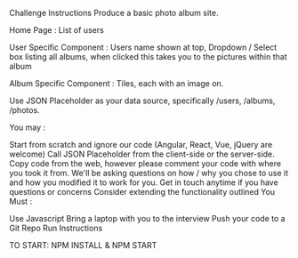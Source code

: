 
Challenge Instructions
Produce a basic photo album site.

Home Page : List of users

User Specific Component : Users name shown at top, Dropdown / Select box listing all albums, when clicked this takes you to the pictures within that album

Album Specific Component : Tiles, each with an image on.

Use JSON Placeholder as your data source, specifically /users, /albums, /photos.

You may :

Start from scratch and ignore our code (Angular, React, Vue, jQuery are welcome)
Call JSON Placeholder from the client-side or the server-side.
Copy code from the web, however please comment your code with where you took it from. We'll be asking questions on how / why you chose to use it and how you modified it to work for you.
Get in touch anytime if you have questions or concerns
Consider extending the functionality outlined
You Must :

Use Javascript
Bring a laptop with you to the interview
Push your code to a Git Repo
Run Instructions

TO START: NPM INSTALL & NPM START
